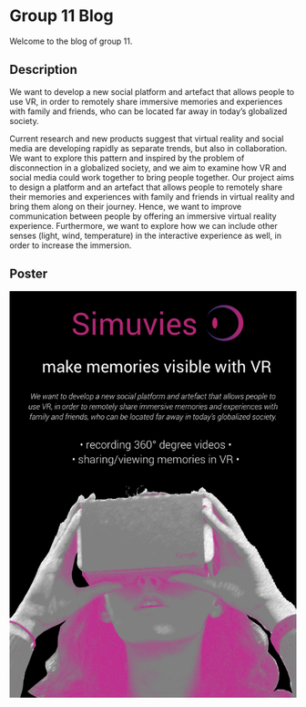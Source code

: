 
# Group 11 Blog
Welcome to the blog of group 11.
## Description

We want to develop a new social platform and artefact that allows people to use VR, in order to remotely share immersive memories and experiences with family and friends, who can be located far away in today’s globalized society.

Current research and new products suggest that virtual reality and social media are developing rapidly as separate trends, but also in collaboration. We want to explore this pattern and inspired by the problem of disconnection in a globalized society, and we aim to examine how VR and social media could work together to bring people together. Our project aims to design a platform and an artefact that allows people to remotely share their memories and experiences with family and friends in virtual reality and bring them along on their journey. Hence, we want to improve communication between people by offering an immersive virtual reality experience. Furthermore, we want to explore how we can include other senses (light, wind, temperature) in the interactive experience as well, in order to increase the immersion.

## Poster
![Poster](vrmemoposter.png)
